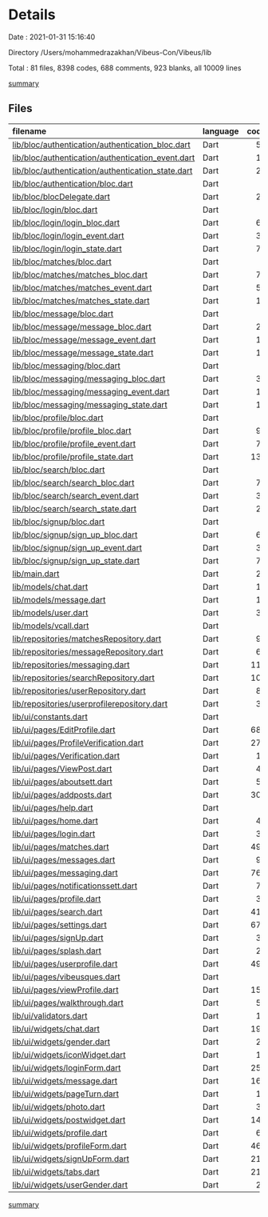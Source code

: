 # Details

Date : 2021-01-31 15:16:40

Directory /Users/mohammedrazakhan/Vibeus-Con/Vibeus/lib

Total : 81 files,  8398 codes, 688 comments, 923 blanks, all 10009 lines

[summary](results.md)

## Files
| filename | language | code | comment | blank | total |
| :--- | :--- | ---: | ---: | ---: | ---: |
| [lib/bloc/authentication/authentication_bloc.dart](/lib/bloc/authentication/authentication_bloc.dart) | Dart | 57 | 0 | 11 | 68 |
| [lib/bloc/authentication/authentication_event.dart](/lib/bloc/authentication/authentication_event.dart) | Dart | 10 | 0 | 6 | 16 |
| [lib/bloc/authentication/authentication_state.dart](/lib/bloc/authentication/authentication_state.dart) | Dart | 22 | 0 | 12 | 34 |
| [lib/bloc/authentication/bloc.dart](/lib/bloc/authentication/bloc.dart) | Dart | 3 | 0 | 1 | 4 |
| [lib/bloc/blocDelegate.dart](/lib/bloc/blocDelegate.dart) | Dart | 23 | 0 | 5 | 28 |
| [lib/bloc/login/bloc.dart](/lib/bloc/login/bloc.dart) | Dart | 3 | 0 | 1 | 4 |
| [lib/bloc/login/login_bloc.dart](/lib/bloc/login/login_bloc.dart) | Dart | 60 | 4 | 13 | 77 |
| [lib/bloc/login/login_event.dart](/lib/bloc/login/login_event.dart) | Dart | 38 | 0 | 17 | 55 |
| [lib/bloc/login/login_state.dart](/lib/bloc/login/login_state.dart) | Dart | 79 | 1 | 10 | 90 |
| [lib/bloc/matches/bloc.dart](/lib/bloc/matches/bloc.dart) | Dart | 3 | 0 | 1 | 4 |
| [lib/bloc/matches/matches_bloc.dart](/lib/bloc/matches/matches_bloc.dart) | Dart | 72 | 0 | 12 | 84 |
| [lib/bloc/matches/matches_event.dart](/lib/bloc/matches/matches_event.dart) | Dart | 54 | 0 | 15 | 69 |
| [lib/bloc/matches/matches_state.dart](/lib/bloc/matches/matches_state.dart) | Dart | 15 | 0 | 7 | 22 |
| [lib/bloc/message/bloc.dart](/lib/bloc/message/bloc.dart) | Dart | 3 | 0 | 1 | 4 |
| [lib/bloc/message/message_bloc.dart](/lib/bloc/message/message_bloc.dart) | Dart | 28 | 0 | 7 | 35 |
| [lib/bloc/message/message_event.dart](/lib/bloc/message/message_event.dart) | Dart | 12 | 0 | 6 | 18 |
| [lib/bloc/message/message_state.dart](/lib/bloc/message/message_state.dart) | Dart | 15 | 0 | 7 | 22 |
| [lib/bloc/messaging/bloc.dart](/lib/bloc/messaging/bloc.dart) | Dart | 3 | 0 | 1 | 4 |
| [lib/bloc/messaging/messaging_bloc.dart](/lib/bloc/messaging/messaging_bloc.dart) | Dart | 38 | 0 | 7 | 45 |
| [lib/bloc/messaging/messaging_event.dart](/lib/bloc/messaging/messaging_event.dart) | Dart | 19 | 0 | 9 | 28 |
| [lib/bloc/messaging/messaging_state.dart](/lib/bloc/messaging/messaging_state.dart) | Dart | 15 | 0 | 7 | 22 |
| [lib/bloc/profile/bloc.dart](/lib/bloc/profile/bloc.dart) | Dart | 3 | 0 | 1 | 4 |
| [lib/bloc/profile/profile_bloc.dart](/lib/bloc/profile/profile_bloc.dart) | Dart | 99 | 0 | 13 | 112 |
| [lib/bloc/profile/profile_event.dart](/lib/bloc/profile/profile_event.dart) | Dart | 70 | 0 | 28 | 98 |
| [lib/bloc/profile/profile_state.dart](/lib/bloc/profile/profile_state.dart) | Dart | 135 | 0 | 11 | 146 |
| [lib/bloc/search/bloc.dart](/lib/bloc/search/bloc.dart) | Dart | 3 | 0 | 1 | 4 |
| [lib/bloc/search/search_bloc.dart](/lib/bloc/search/search_bloc.dart) | Dart | 75 | 0 | 15 | 90 |
| [lib/bloc/search/search_event.dart](/lib/bloc/search/search_event.dart) | Dart | 30 | 0 | 14 | 44 |
| [lib/bloc/search/search_state.dart](/lib/bloc/search/search_state.dart) | Dart | 21 | 0 | 9 | 30 |
| [lib/bloc/signup/bloc.dart](/lib/bloc/signup/bloc.dart) | Dart | 3 | 0 | 1 | 4 |
| [lib/bloc/signup/sign_up_bloc.dart](/lib/bloc/signup/sign_up_bloc.dart) | Dart | 60 | 4 | 13 | 77 |
| [lib/bloc/signup/sign_up_event.dart](/lib/bloc/signup/sign_up_event.dart) | Dart | 38 | 0 | 17 | 55 |
| [lib/bloc/signup/sign_up_state.dart](/lib/bloc/signup/sign_up_state.dart) | Dart | 79 | 1 | 10 | 90 |
| [lib/main.dart](/lib/main.dart) | Dart | 21 | 0 | 7 | 28 |
| [lib/models/chat.dart](/lib/models/chat.dart) | Dart | 11 | 0 | 3 | 14 |
| [lib/models/message.dart](/lib/models/message.dart) | Dart | 15 | 0 | 4 | 19 |
| [lib/models/user.dart](/lib/models/user.dart) | Dart | 36 | 0 | 4 | 40 |
| [lib/models/vcall.dart](/lib/models/vcall.dart) | Dart | 1 | 0 | 1 | 2 |
| [lib/repositories/matchesRepository.dart](/lib/repositories/matchesRepository.dart) | Dart | 90 | 0 | 16 | 106 |
| [lib/repositories/messageRepository.dart](/lib/repositories/messageRepository.dart) | Dart | 61 | 0 | 10 | 71 |
| [lib/repositories/messaging.dart](/lib/repositories/messaging.dart) | Dart | 117 | 0 | 20 | 137 |
| [lib/repositories/searchRepository.dart](/lib/repositories/searchRepository.dart) | Dart | 107 | 1 | 15 | 123 |
| [lib/repositories/userRepository.dart](/lib/repositories/userRepository.dart) | Dart | 83 | 3 | 17 | 103 |
| [lib/repositories/userprofilerepository.dart](/lib/repositories/userprofilerepository.dart) | Dart | 34 | 1 | 11 | 46 |
| [lib/ui/constants.dart](/lib/ui/constants.dart) | Dart | 2 | 0 | 1 | 3 |
| [lib/ui/pages/EditProfile.dart](/lib/ui/pages/EditProfile.dart) | Dart | 688 | 30 | 38 | 756 |
| [lib/ui/pages/ProfileVerification.dart](/lib/ui/pages/ProfileVerification.dart) | Dart | 277 | 6 | 18 | 301 |
| [lib/ui/pages/Verification.dart](/lib/ui/pages/Verification.dart) | Dart | 11 | 0 | 3 | 14 |
| [lib/ui/pages/ViewPost.dart](/lib/ui/pages/ViewPost.dart) | Dart | 49 | 0 | 3 | 52 |
| [lib/ui/pages/aboutsett.dart](/lib/ui/pages/aboutsett.dart) | Dart | 56 | 0 | 10 | 66 |
| [lib/ui/pages/addposts.dart](/lib/ui/pages/addposts.dart) | Dart | 306 | 9 | 26 | 341 |
| [lib/ui/pages/help.dart](/lib/ui/pages/help.dart) | Dart | 0 | 0 | 1 | 1 |
| [lib/ui/pages/home.dart](/lib/ui/pages/home.dart) | Dart | 46 | 3 | 4 | 53 |
| [lib/ui/pages/login.dart](/lib/ui/pages/login.dart) | Dart | 36 | 0 | 5 | 41 |
| [lib/ui/pages/matches.dart](/lib/ui/pages/matches.dart) | Dart | 496 | 2 | 14 | 512 |
| [lib/ui/pages/messages.dart](/lib/ui/pages/messages.dart) | Dart | 92 | 0 | 9 | 101 |
| [lib/ui/pages/messaging.dart](/lib/ui/pages/messaging.dart) | Dart | 767 | 24 | 39 | 830 |
| [lib/ui/pages/notificationssett.dart](/lib/ui/pages/notificationssett.dart) | Dart | 78 | 0 | 3 | 81 |
| [lib/ui/pages/profile.dart](/lib/ui/pages/profile.dart) | Dart | 34 | 0 | 4 | 38 |
| [lib/ui/pages/search.dart](/lib/ui/pages/search.dart) | Dart | 416 | 2 | 23 | 441 |
| [lib/ui/pages/settings.dart](/lib/ui/pages/settings.dart) | Dart | 678 | 0 | 118 | 796 |
| [lib/ui/pages/signUp.dart](/lib/ui/pages/signUp.dart) | Dart | 39 | 0 | 4 | 43 |
| [lib/ui/pages/splash.dart](/lib/ui/pages/splash.dart) | Dart | 27 | 1 | 10 | 38 |
| [lib/ui/pages/userprofile.dart](/lib/ui/pages/userprofile.dart) | Dart | 497 | 39 | 33 | 569 |
| [lib/ui/pages/vibeusques.dart](/lib/ui/pages/vibeusques.dart) | Dart | 0 | 501 | 4 | 505 |
| [lib/ui/pages/viewProfile.dart](/lib/ui/pages/viewProfile.dart) | Dart | 154 | 23 | 13 | 190 |
| [lib/ui/pages/walkthrough.dart](/lib/ui/pages/walkthrough.dart) | Dart | 51 | 4 | 4 | 59 |
| [lib/ui/validators.dart](/lib/ui/validators.dart) | Dart | 14 | 0 | 3 | 17 |
| [lib/ui/widgets/chat.dart](/lib/ui/widgets/chat.dart) | Dart | 197 | 1 | 12 | 210 |
| [lib/ui/widgets/gender.dart](/lib/ui/widgets/gender.dart) | Dart | 27 | 0 | 2 | 29 |
| [lib/ui/widgets/iconWidget.dart](/lib/ui/widgets/iconWidget.dart) | Dart | 12 | 0 | 3 | 15 |
| [lib/ui/widgets/loginForm.dart](/lib/ui/widgets/loginForm.dart) | Dart | 251 | 4 | 20 | 275 |
| [lib/ui/widgets/message.dart](/lib/ui/widgets/message.dart) | Dart | 160 | 0 | 11 | 171 |
| [lib/ui/widgets/pageTurn.dart](/lib/ui/widgets/pageTurn.dart) | Dart | 11 | 0 | 2 | 13 |
| [lib/ui/widgets/photo.dart](/lib/ui/widgets/photo.dart) | Dart | 39 | 0 | 4 | 43 |
| [lib/ui/widgets/postwidget.dart](/lib/ui/widgets/postwidget.dart) | Dart | 143 | 5 | 17 | 165 |
| [lib/ui/widgets/profile.dart](/lib/ui/widgets/profile.dart) | Dart | 63 | 2 | 2 | 67 |
| [lib/ui/widgets/profileForm.dart](/lib/ui/widgets/profileForm.dart) | Dart | 461 | 5 | 22 | 488 |
| [lib/ui/widgets/signUpForm.dart](/lib/ui/widgets/signUpForm.dart) | Dart | 210 | 4 | 21 | 235 |
| [lib/ui/widgets/tabs.dart](/lib/ui/widgets/tabs.dart) | Dart | 219 | 8 | 18 | 245 |
| [lib/ui/widgets/userGender.dart](/lib/ui/widgets/userGender.dart) | Dart | 27 | 0 | 2 | 29 |

[summary](results.md)